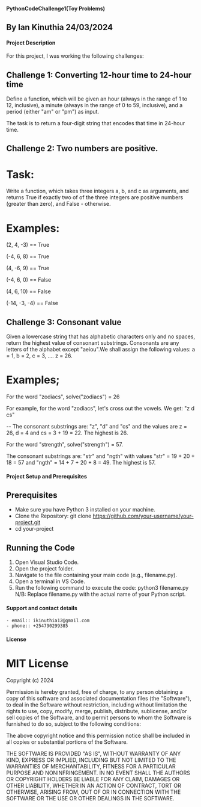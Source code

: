 #### PythonCodeChallenge1(Toy Problems)

## **By Ian Kinuthia 24/03/2024**

#### Project Description
For this project, I was working the following challenges:

## Challenge 1: Converting 12-hour time to 24-hour time
Define a function, which will be given an hour (always in the range of 1 to 12, inclusive), a minute (always in the range of 0 to 59, inclusive), and a period (either "am" or "pm") as input.

The task is to return a four-digit string that encodes that time in 24-hour time.

## Challenge 2:  Two numbers are positive.
# Task:
Write a function, which takes three integers a, b, and c as arguments, and returns True if exactly two of of the three integers are positive numbers (greater than zero), and False - otherwise.

# Examples:
(2, 4, -3) == True

(-4, 6, 8) == True

(4, -6, 9) == True

(-4, 6, 0) == False

(4, 6, 10) == False

(-14, -3, -4) == False

## Challenge 3: Consonant value
Given a lowercase string that has alphabetic characters only and no spaces, return the highest value of consonant substrings. Consonants are any letters of the alphabet except "aeiou".We shall assign the following values: a = 1, b = 2, c = 3, .... z = 26.

# Examples;
For the word "zodiacs", solve("zodiacs") = 26

For example, for the word "zodiacs", let's cross out the vowels. We get: "z d cs"

-- The consonant substrings are: "z", "d" and "cs" and the values are z = 26, d = 4 and cs = 3 + 19 = 22. The highest is 26.

For the word "strength", solve("strength") = 57.

The consonant substrings are: "str" and "ngth" with values "str" = 19 + 20 + 18 = 57 and "ngth" = 14 + 7 + 20 + 8 = 49. The highest is 57.

#### Project Setup and Prerequisites

## Prerequisites
- Make sure you have Python 3 installed on your machine.
- Clone the Repository: git clone https://github.com/your-username/your-project.git
- cd your-project

## Running the Code
1. Open Visual Studio Code.
2. Open the project folder.
3. Navigate to the file containing your main code (e.g., filename.py).
4. Open a terminal in VS Code.
5. Run the following command to execute the code: python3 filename.py
   N/B: Replace filename.py with the actual name of your Python script.

#### Support and contact details
    - email:: ikinuthia12@gmail.com
    - phone:: +254790299385

#### License
# MIT License

Copyright (c) 2024

Permission is hereby granted, free of charge, to any person obtaining a copy
of this software and associated documentation files (the "Software"), to deal
in the Software without restriction, including without limitation the rights
to use, copy, modify, merge, publish, distribute, sublicense, and/or sell
copies of the Software, and to permit persons to whom the Software is
furnished to do so, subject to the following conditions:

The above copyright notice and this permission notice shall be included in all
copies or substantial portions of the Software.

THE SOFTWARE IS PROVIDED "AS IS", WITHOUT WARRANTY OF ANY KIND, EXPRESS OR
IMPLIED, INCLUDING BUT NOT LIMITED TO THE WARRANTIES OF MERCHANTABILITY,
FITNESS FOR A PARTICULAR PURPOSE AND NONINFRINGEMENT. IN NO EVENT SHALL THE
AUTHORS OR COPYRIGHT HOLDERS BE LIABLE FOR ANY CLAIM, DAMAGES OR OTHER
LIABILITY, WHETHER IN AN ACTION OF CONTRACT, TORT OR OTHERWISE, ARISING FROM,
OUT OF OR IN CONNECTION WITH THE SOFTWARE OR THE USE OR OTHER DEALINGS IN THE
SOFTWARE.    




